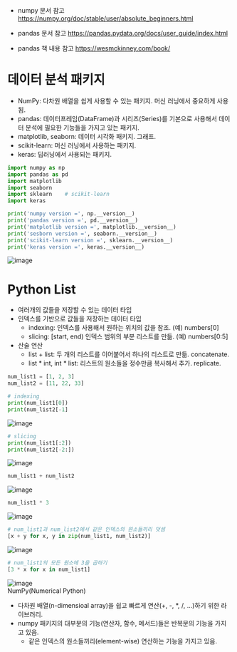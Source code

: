 - numpy 문서 참고
https://numpy.org/doc/stable/user/absolute_beginners.html

- pandas 문서 참고
https://pandas.pydata.org/docs/user_guide/index.html

- pandas 책 내용 참고
https://wesmckinney.com/book/


# 데이터 분석 패키지
- NumPy: 다차원 배열을 쉽게 사용할 수 있는 패키지. 머신 러닝에서 중요하게 사용됨.
- pandas: 데이터프레임(DataFrame)과 시리즈(Series)를 기본으로 사용해서 데이터 분석에 필요한 기능들을 가지고 있는 패키지.
- matplotlib, seaborn: 데이터 시각화 패키지. 그래프.
- scikit-learn: 머신 러닝에서 사용하는 패키지.
- keras: 딥러닝에서 사용되는 패키지.

```python
import numpy as np
import pandas as pd
import matplotlib
import seaborn
import sklearn    # scikit-learn
import keras
```
```python
print('numpy version =', np.__version__)
print('pandas version =', pd.__version__)
print('matplotlib version =', matplotlib.__version__)
print('sesborn version =', seaborn.__version__)
print('scikit-learn version =', sklearn.__version__)
print('keras version =', keras.__version__)
```
![image](https://github.com/user-attachments/assets/b54c50e0-e6ee-4000-8e63-503bb0f92f7a)

# Python List
- 여러개의 값들을 저장할 수 있는 데이터 타입
- 인덱스를 기반으로 값들을 저장하는 데이터 타입
  - indexing: 인덱스를 사용해서 원하는 위치의 값을 참조. (예) numbers[0]
  - slicing: [start, end) 인덱스 범위의 부분 리스트를 만듦. (예) numbers[0:5]
- 산술 연산
  - list + list: 두 개의 리스트를 이어붙어서 하나의 리스트로 만듦. concatenate.
  - list * int, int * list: 리스트의 원소들을 정수만큼 복사해서 추가. replicate.

```python
num_list1 = [1, 2, 3]
num_list2 = [11, 22, 33]
```
```python
# indexing
print(num_list1[0])
print(num_list2[-1]
```
![image](https://github.com/user-attachments/assets/cf2bbb45-e465-45ad-a35a-e7d5dd96a112)
```python
# slicing
print(num_list1[:2])
print(num_list2[-2:])
```
![image](https://github.com/user-attachments/assets/a1cfc76d-512f-433f-a169-59a88dbaea90)
```python
num_list1 + num_list2
```
![image](https://github.com/user-attachments/assets/0368a55a-00f2-44ce-a627-35525a354310)
```python
num_list1 * 3
```
![image](https://github.com/user-attachments/assets/92a308f3-9030-44a1-8af1-82bd79a00594)
```python
# num_list1과 num_list2에서 같은 인덱스의 원소들끼리 덧셈
[x + y for x, y in zip(num_list1, num_list2)]
```
![image](https://github.com/user-attachments/assets/7547c1fb-dfa3-4b47-93ce-05d7e13559f2)
```python
# num_list1의 모든 원소에 3을 곱하기
[3 * x for x in num_list1]
```
![image](https://github.com/user-attachments/assets/e02bba31-9309-4eea-b7ed-79778893edd9)
<br>
NumPy(Numerical Python)<br>
- 다차원 배열(n-dimensioal array)을 쉽고 빠르게 연산(+, -, *, /, ...)하기 위한 라이브러리.
- numpy 패키지의 대부분의 기능(연산자, 함수, 메서드)들은 반복문의 기능을 가지고 있음.
  - 같은 인덱스의 원소들끼리(element-wise) 연산하는 기능을 가지고 있음. 
